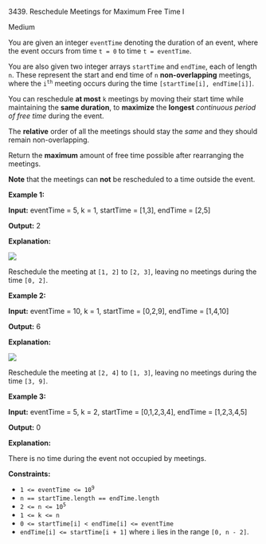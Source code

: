 3439\. Reschedule Meetings for Maximum Free Time I

Medium

You are given an integer `eventTime` denoting the duration of an event, where the event occurs from time `t = 0` to time `t = eventTime`.

You are also given two integer arrays `startTime` and `endTime`, each of length `n`. These represent the start and end time of `n` **non-overlapping** meetings, where the <code>i<sup>th</sup></code> meeting occurs during the time `[startTime[i], endTime[i]]`.

You can reschedule **at most** `k` meetings by moving their start time while maintaining the **same duration**, to **maximize** the **longest** _continuous period of free time_ during the event.

The **relative** order of all the meetings should stay the _same_ and they should remain non-overlapping.

Return the **maximum** amount of free time possible after rearranging the meetings.

**Note** that the meetings can **not** be rescheduled to a time outside the event.

**Example 1:**

**Input:** eventTime = 5, k = 1, startTime = [1,3], endTime = [2,5]

**Output:** 2

**Explanation:**

![](https://assets.leetcode.com/uploads/2024/12/21/example0_rescheduled.png)

Reschedule the meeting at `[1, 2]` to `[2, 3]`, leaving no meetings during the time `[0, 2]`.

**Example 2:**

**Input:** eventTime = 10, k = 1, startTime = [0,2,9], endTime = [1,4,10]

**Output:** 6

**Explanation:**

![](https://assets.leetcode.com/uploads/2024/12/21/example1_rescheduled.png)

Reschedule the meeting at `[2, 4]` to `[1, 3]`, leaving no meetings during the time `[3, 9]`.

**Example 3:**

**Input:** eventTime = 5, k = 2, startTime = [0,1,2,3,4], endTime = [1,2,3,4,5]

**Output:** 0

**Explanation:**

There is no time during the event not occupied by meetings.

**Constraints:**

*   <code>1 <= eventTime <= 10<sup>9</sup></code>
*   `n == startTime.length == endTime.length`
*   <code>2 <= n <= 10<sup>5</sup></code>
*   `1 <= k <= n`
*   `0 <= startTime[i] < endTime[i] <= eventTime`
*   `endTime[i] <= startTime[i + 1]` where `i` lies in the range `[0, n - 2]`.